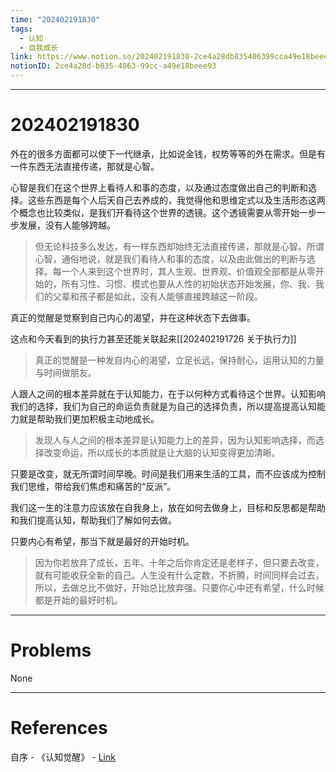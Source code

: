 ```yaml
---
time: "202402191830"
tags:
  - 认知
  - 自我成长
link: https://www.notion.so/202402191830-2ce4a28db835406399cca49e18beee93
notionID: 2ce4a28d-b835-4063-99cc-a49e18beee93
---
```


--- 
# 202402191830

外在的很多方面都可以使下一代继承，比如说金钱，权势等等的外在需求。但是有一件东西无法直接传递，那就是心智。

心智是我们在这个世界上看待人和事的态度，以及通过态度做出自己的判断和选择。这些东西是每个人后天自己去养成的，我觉得他和思维定式以及生活形态这两个概念也比较类似，是我们开看待这个世界的透镜。这个透镜需要从零开始一步一步发展，没有人能够跨越。

> 但无论科技多么发达，有一样东西却始终无法直接传递，那就是心智。所谓心智，通俗地说，就是我们看待人和事的态度，以及由此做出的判断与选择。每一个人来到这个世界时，其人生观、世界观、价值观全部都是从零开始的，所有习性、习惯、模式也要从人性的初始状态开始发展，你、我、我们的父辈和孩子都是如此，没有人能够直接跨越这一阶段。

真正的觉醒是觉察到自己内心的渴望，并在这种状态下去做事。

这点和今天看到的执行力甚至还能关联起来[[202402191726 关于执行力]]

> 真正的觉醒是一种发自内心的渴望，立足长远，保持耐心，运用认知的力量与时间做朋友。

人跟人之间的根本差异就在于认知能力，在于以何种方式看待这个世界。认知影响我们的选择，我们为自己的命运负责就是为自己的选择负责，所以提高提高认知能力就是帮助我们更加积极主动地成长。

> 发现人与人之间的根本差异是认知能力上的差异，因为认知影响选择，而选择改变命运，所以成长的本质就是让大脑的认知变得更加清晰。

只要是改变，就无所谓时间早晚。时间是我们用来生活的工具，而不应该成为控制我们思维，带给我们焦虑和痛苦的“反派”。

我们这一生的注意力应该放在自我身上，放在如何去做身上，目标和反思都是帮助和我们提高认知，帮助我们了解如何去做。

只要内心有希望，那当下就是最好的开始时机。

> 因为你若放弃了成长，五年、十年之后你肯定还是老样子，但只要去改变，就有可能收获全新的自己。人生没有什么定数，不折腾，时间同样会过去，所以，去做总比不做好，开始总比放弃强。只要你心中还有希望，什么时候都是开始的最好时机。

---
# Problems

None

---
# References

自序 - 《认知觉醒》 - [Link](https://weread.qq.com/web/reader/6a732ce07201202c6a7b30a)